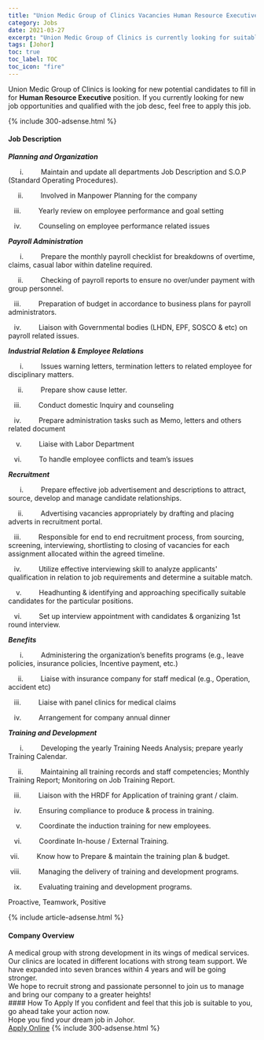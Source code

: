 ```yaml
---
title: "Union Medic Group of Clinics Vacancies Human Resource Executive" 
category: Jobs 
date: 2021-03-27 
excerpt: "Union Medic Group of Clinics is currently looking for suitable person to fill in the Human Resource Executive which based in Johor" 
tags: [Johor] 
toc: true 
toc_label: TOC 
toc_icon: "fire" 
--- 
```


<p>Union Medic Group of Clinics is looking for new potential candidates to fill in for <b>Human Resource Executive</b> position. If you currently looking for new job opportunities and qualified with the job desc, feel free to apply this job.
</p>{% include 300-adsense.html %} 
<div><div><h4>Job Description</h4></div><div><div><span><div><p><strong><em>Planning and Organization</em></strong></p><p>&#160;&#160;&#160;&#160;&#160;&#160;i.&#160;&#160;&#160;&#160;&#160;&#160;&#160;&#160;&#160;Maintain and update all departments Job Description and S.O.P (Standard Operating Procedures).</p><p>&#160;&#160;&#160;&#160;&#160;ii.&#160;&#160;&#160;&#160;&#160;&#160;&#160;&#160;&#160;Involved in Manpower Planning for the company</p><p>&#160;&#160;&#160;iii.&#160;&#160;&#160;&#160;&#160;&#160;&#160;&#160;&#160;Yearly review on employee performance and goal setting</p><p>&#160;&#160;&#160;iv.&#160;&#160;&#160;&#160;&#160;&#160;&#160;&#160;&#160;Counseling on employee performance related issues</p><p><strong><em>Payroll Administration</em></strong></p><p>&#160;&#160;&#160;&#160;&#160;&#160;i.&#160;&#160;&#160;&#160;&#160;&#160;&#160;&#160;&#160;Prepare the monthly payroll checklist for breakdowns of overtime, claims, casual labor within dateline required.</p><p>&#160;&#160;&#160;&#160;&#160;ii.&#160;&#160;&#160;&#160;&#160;&#160;&#160;&#160;&#160;Checking of payroll reports to ensure no over/under payment with group personnel.</p><p>&#160;&#160;&#160;iii.&#160;&#160;&#160;&#160;&#160;&#160;&#160;&#160;&#160;Preparation of budget in accordance to business plans for payroll administrators.</p><p>&#160;&#160;&#160;iv.&#160;&#160;&#160;&#160;&#160;&#160;&#160;&#160;&#160;Liaison with Governmental bodies (LHDN, EPF, SOSCO &amp; etc) on payroll related issues.</p><p><strong><em>Industrial Relation &amp; Employee Relations</em></strong></p><p>&#160;&#160;&#160;&#160;&#160;&#160;i.&#160;&#160;&#160;&#160;&#160;&#160;&#160;&#160;&#160;Issues warning letters, termination letters to related employee for disciplinary matters.</p><p>&#160;&#160;&#160;&#160;&#160;ii.&#160;&#160;&#160;&#160;&#160;&#160;&#160;&#160;&#160;Prepare show cause letter.</p><p>&#160;&#160;&#160;iii.&#160;&#160;&#160;&#160;&#160;&#160;&#160;&#160;&#160;Conduct domestic Inquiry and counseling</p><p>&#160;&#160;&#160;iv.&#160;&#160;&#160;&#160;&#160;&#160;&#160;&#160;&#160;Prepare administration tasks such as Memo, letters and others related document</p><p>&#160;&#160;&#160;&#160;v.&#160;&#160;&#160;&#160;&#160;&#160;&#160;&#160;&#160;Liaise with Labor Department</p><p>&#160;&#160;&#160;vi.&#160;&#160;&#160;&#160;&#160;&#160;&#160;&#160;&#160;To handle employee conflicts and team&#8217;s issues</p><p><strong><em>Recruitment</em></strong></p><p>&#160;&#160;&#160;&#160;&#160;&#160;i.&#160;&#160;&#160;&#160;&#160;&#160;&#160;&#160;&#160;Prepare effective job advertisement and descriptions to attract, source, develop and manage candidate relationships.</p><p>&#160;&#160;&#160;&#160;&#160;ii.&#160;&#160;&#160;&#160;&#160;&#160;&#160;&#160;&#160;Advertising vacancies appropriately by drafting and placing adverts in recruitment portal.</p><p>&#160;&#160;&#160;iii.&#160;&#160;&#160;&#160;&#160;&#160;&#160;&#160;&#160;Responsible for end to end recruitment process, from sourcing, screening, interviewing, shortlisting to closing of vacancies for each assignment allocated within the agreed timeline.</p><p>&#160;&#160;&#160;iv.&#160;&#160;&#160;&#160;&#160;&#160;&#160;&#160;&#160;Utilize effective interviewing skill to analyze applicants' qualification in relation to job requirements and determine a suitable match.</p><p>&#160;&#160;&#160;&#160;v.&#160;&#160;&#160;&#160;&#160;&#160;&#160;&#160;&#160;Headhunting &amp; identifying and approaching specifically suitable candidates for the particular positions.</p><p>&#160;&#160;&#160;vi.&#160;&#160;&#160;&#160;&#160;&#160;&#160;&#160;&#160;Set up interview appointment with candidates &amp; organizing 1st round interview.</p><p><strong><em>Benefits</em></strong></p><p>&#160;&#160;&#160;&#160;&#160;&#160;i.&#160;&#160;&#160;&#160;&#160;&#160;&#160;&#160;&#160;Administering the organization&#8217;s benefits programs (e.g., leave policies, insurance policies, Incentive payment, etc.)</p><p>&#160;&#160;&#160;&#160;&#160;ii.&#160;&#160;&#160;&#160;&#160;&#160;&#160;&#160;&#160;Liaise with insurance company for staff medical (e.g., Operation, accident etc)</p><p>&#160;&#160;&#160;iii.&#160;&#160;&#160;&#160;&#160;&#160;&#160;&#160;&#160;Liaise with panel clinics for medical claims</p><p>&#160;&#160;&#160;iv.&#160;&#160;&#160;&#160;&#160;&#160;&#160;&#160;&#160;Arrangement for company annual dinner</p><p><strong><em>Training and Development</em></strong></p><p>&#160;&#160;&#160;&#160;&#160;&#160;i.&#160;&#160;&#160;&#160;&#160;&#160;&#160;&#160;&#160;Developing the yearly Training Needs Analysis; prepare yearly Training Calendar.</p><p>&#160;&#160;&#160;&#160;&#160;ii.&#160;&#160;&#160;&#160;&#160;&#160;&#160;&#160;&#160;Maintaining all training records and staff competencies; Monthly Training Report; Monitoring on Job Training Report.</p><p>&#160;&#160;&#160;iii.&#160;&#160;&#160;&#160;&#160;&#160;&#160;&#160;&#160;Liaison with the HRDF for Application of training grant / claim.</p><p>&#160;&#160;&#160;iv.&#160;&#160;&#160;&#160;&#160;&#160;&#160;&#160;&#160;Ensuring compliance to produce &amp; process in training.</p><p>&#160;&#160;&#160;&#160;v.&#160;&#160;&#160;&#160;&#160;&#160;&#160;&#160;&#160;Coordinate the induction training for new employees.</p><p>&#160;&#160;&#160;vi.&#160;&#160;&#160;&#160;&#160;&#160;&#160;&#160;&#160;Coordinate In-house / External Training.</p><p>&#160;vii.&#160;&#160;&#160;&#160;&#160;&#160;&#160;&#160;&#160;Know how to Prepare &amp; maintain the training plan &amp; budget.</p><p>&#160;viii.&#160;&#160;&#160;&#160;&#160;&#160;&#160;&#160;&#160;Managing the delivery of training and development programs.</p><p>&#160;&#160;&#160;ix.&#160;&#160;&#160;&#160;&#160;&#160;&#160;&#160;&#160;Evaluating training and development programs.</p><p>Proactive, Teamwork, Positive</p></div></span></div></div></div> 
{% include article-adsense.html %} 
<div><div><h4>Company Overview</h4></div><div><div><span><div><div>A medical group with strong development in its wings of medical services. Our clinics are located in different locations with strong team support. We have expanded into seven brances within 4 years and will be going stronger.&#160;</div>
<div>We hope to recruit strong and passionate personnel to join us to manage and bring our company to a greater heights!</div></div></span></div></div></div> 
#### How To Apply 
If you confident and feel that this job is suitable to you, go ahead take your action now. <br/> 
Hope you find your dream job in Johor. <br/> 
<a href="https://www.jobstreet.com.my/en/job/human-resource-executive-4518454?jobId=jobstreet-my-job-4518454&" class="btn btn--info" target="_blank" rel="nofollow noopenner">Apply Online</a> 
{% include 300-adsense.html %} 